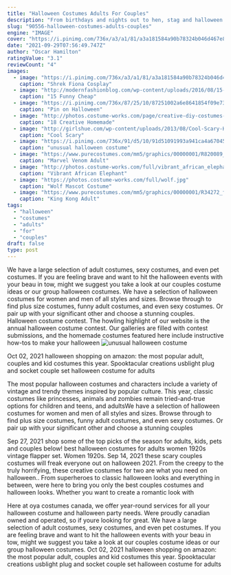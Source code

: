 ```yaml
---
title: "Halloween Costumes Adults For Couples"
description: "From birthdays and nights out to hen, stag and halloween costumes, and of course christmas costumes, make every event amazing with our most popular fancy dress costumes and accessories. Choose"
slug: "90556-halloween-costumes-adults-couples"
engine: "IMAGE"
cover: "https://i.pinimg.com/736x/a3/a1/81/a3a181584a90b78324b046d467e8019b.jpg"
date: "2021-09-29T07:56:49.747Z"
author: "Oscar Hamilton"
ratingValue: "3.1"
reviewCount: "4"
images:
  - image: "https://i.pinimg.com/736x/a3/a1/81/a3a181584a90b78324b046d467e8019b.jpg"
    caption: "Shrek Fiona Cosplay"
  - image: "http://modernfashionblog.com/wp-content/uploads/2016/08/15-Funny-Cheap-Easy-Homemade-Halloween-Costumes-2016-11.jpg"
    caption: "15 Funny Cheap"
  - image: "https://i.pinimg.com/736x/87/25/10/87251002a6e8641854f09e737ac6fc49--bloody-mary-halloween-party.jpg"
    caption: "Pin on Halloween"
  - image: "http://photos.costume-works.com/page/creative-diy-costumes-for-babies-v3.jpg"
    caption: "18 Creative Homemade"
  - image: "http://girlshue.com/wp-content/uploads/2013/08/Cool-Scary-Halloween-Costume-Ideas-For-Girls-Women-2013-2014-5.jpg"
    caption: "Cool Scary"
  - image: "https://i.pinimg.com/736x/91/d5/10/91d51091993a941ca4a6704516ee3e05--original-halloween-costumes-halloween-couples.jpg"
    caption: "unusual halloween costume"
  - image: "https://www.purecostumes.com/mm5/graphics/00000001/R820089_full_1.jpg"
    caption: "Marvel Venom Adult"
  - image: "http://photos.costume-works.com/full/vibrant_african_elephant.jpg"
    caption: "Vibrant African Elephant"
  - image: "https://photos.costume-works.com/full/wolf.jpg"
    caption: "Wolf Mascot Costume"
  - image: "https://www.purecostumes.com/mm5/graphics/00000001/R34272_full_1.jpg"
    caption: "King Kong Adult"
tags:
  - "halloween"
  - "costumes"
  - "adults"
  - "for"
  - "couples"
draft: false
type: post
---
```


We have a large selection of adult costumes, sexy costumes, and even pet costumes. If you are feeling brave and want to hit the halloween events with your beau in tow, might we suggest you take a look at our couples costume ideas or our group halloween costumes. We have a selection of halloween costumes for women and men of all styles and sizes. Browse through to find plus size costumes, funny adult costumes, and even sexy costumes. Or pair up with your significant other and choose a stunning couples. Halloween costume contest. The howling highlight of our website is the annual halloween costume contest. Our galleries are filled with contest submissions, and the homemade costumes featured here include instructive how-tos to make your halloween
![unusual halloween costume](https://i.pinimg.com/736x/91/d5/10/91d51091993a941ca4a6704516ee3e05--original-halloween-costumes-halloween-couples.jpg "unusual halloween costume")

Oct 02, 2021 halloween shopping on amazon: the most popular adult, couples and kid costumes this year.  Spooktacular creations usblight plug and socket couple set halloween costume for adults
<!--inArticleAds-->

<!--galleryOne-->

The most popular halloween costumes and characters include a variety of vintage and trendy themes inspired by popular culture. This year, classic costumes like princesses, animals and zombies remain tried-and-true options for children and teens, and adultsWe have a selection of halloween costumes for women and men of all styles and sizes. Browse through to find plus size costumes, funny adult costumes, and even sexy costumes. Or pair up with your significant other and choose a stunning couples
<!--inArticleAds-->

<!--galleryTwo-->

Sep 27, 2021 shop some of the top picks of the season for adults, kids, pets and couples below! best halloween costumes for adults women 1920s vintage flapper set. Women 1920s. Sep 14, 2021 these scary couples costumes will freak everyone out on halloween 2021. From the creepy to the truly horrifying, these creative costumes for two are what you need on halloween.. From superheroes to classic halloween looks and everything in between, were here to bring you only the best couples costumes and halloween looks. Whether you want to create a romantic look with
<!--galleryThree-->

Here at oya costumes canada, we offer year-round services for all your halloween costume and halloween party needs. Were proudly canadian owned and operated, so if youre looking for great. We have a large selection of adult costumes, sexy costumes, and even pet costumes. If you are feeling brave and want to hit the halloween events with your beau in tow, might we suggest you take a look at our couples costume ideas or our group halloween costumes. Oct 02, 2021 halloween shopping on amazon: the most popular adult, couples and kid costumes this year.  Spooktacular creations usblight plug and socket couple set halloween costume for adults